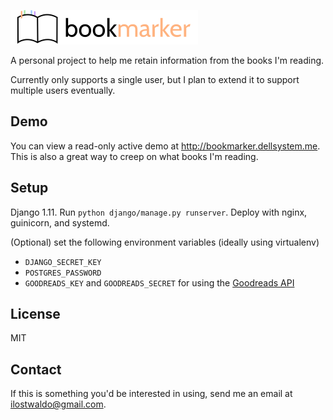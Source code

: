 ![Bookmarker](https://raw.githubusercontent.com/dellsystem/bookmarker/master/django/static/bookmarker.png)

A personal project to help me retain information from the books I'm reading. 

Currently only supports a single user, but I plan to extend it to support
multiple users eventually.

Demo
----

You can view a read-only active demo at <http://bookmarker.dellsystem.me>. This
is also a great way to creep on what books I'm reading.

Setup
-----

Django 1.11. Run `python django/manage.py runserver`. Deploy with nginx,
guinicorn, and systemd.

(Optional) set the following environment variables (ideally using virtualenv)

* `DJANGO_SECRET_KEY`
* `POSTGRES_PASSWORD`
* `GOODREADS_KEY` and `GOODREADS_SECRET` for using the [Goodreads API](https://www.goodreads.com/api/keys)

License
-------

MIT

Contact
-------

If this is something you'd be interested in using, send me an email at
ilostwaldo@gmail.com.
